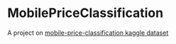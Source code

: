 # MobilePriceClassification
A project on [mobile-price-classification kaggle dataset](https://www.kaggle.com/datasets/iabhishekofficial/mobile-price-classification)

